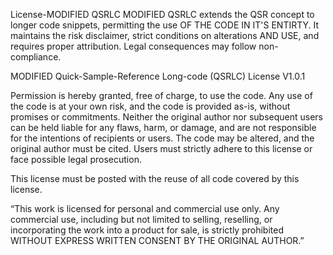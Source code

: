 License-MODIFIED QSRLC
MODIFIED QSRLC extends the QSR concept to longer code snippets, permitting the use OF THE CODE IN IT'S ENTIRTY. It maintains the risk disclaimer, strict conditions on alterations AND USE, and requires proper attribution. Legal consequences may follow non-compliance.

MODIFIED Quick-Sample-Reference Long-code (QSRLC) License V1.0.1

Permission is hereby granted, free of charge, to use the code. Any use of the code is at your own risk, and the code is provided as-is, without promises or commitments. Neither the original author nor subsequent users can be held liable for any flaws, harm, or damage, and are not responsible for the intentions of recipients or users. The code may be altered, and the original author must be cited. Users must strictly adhere to this license or face possible legal prosecution.

This license must be posted with the reuse of all code covered by this license.

“This work is licensed for personal and commercial use only. Any commercial use, including but not limited to selling, reselling, or incorporating the work into a product for sale, is strictly prohibited WITHOUT EXPRESS WRITTEN CONSENT BY THE ORIGINAL AUTHOR.”

